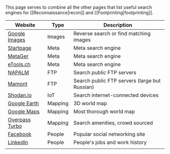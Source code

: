 This page serves to combine all the other pages that list useful search engines for [[Reconnaissance|recon]] and [[Footprinting|footprinting]].

| Website                                                                                    | Type       | Description                                   |
| ------------------------------------------------------------------------------------------ | ---------- | --------------------------------------------- |
| [Google Images](https://images.google.com)                                                 | Images     | Reverse search or find matching images        |
| [Startpage](https://www.startpage.com)                                                     | Meta       | Meta search engine                            |
| [MetaGer](https://www.metager.org)                                                         | Meta       | Meta search engine                            |
| [eTools.ch](https://www.etools.ch)                                                         | Meta       | Meta search engine                            |
| [NAPALM](httlps://www.searchftps.net)                                                      | FTP        | Search public FTP servers                     |
| [Mamont](https://mmnt.ru)                                                                  | FTP        | Search public FTP servers (large but Russian) |
| [Shodan.io](https://www.shodan.io)                                                         | IoT        | Search internet-connected devices             |
| [Google Earth](https://earth.google.com)                                                   | Mapping    | 3D world map                                  |
| [Google Maps](https://www.google.com/maps)                                                 | Mapping    | Most thorough world map                       |
| [Overpass Turbo](https://overpass-turbo.eu/)                                               | Mapping    | Search amenities, crowd sourced               |
| [Facebook](https://www.facebook.com)                                                       | People     | Popular social networking site                |
| [LinkedIn](https://www.linkedin.com)                                                       | People      | People's jobs and work history                |
|                                                                                            |            |                                               |
